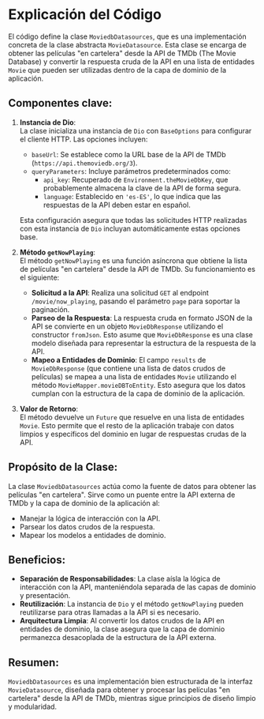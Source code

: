 # Explicación del Código

El código define la clase `MoviedbDatasources`, que es una implementación concreta de la clase abstracta `MovieDatasource`. Esta clase se encarga de obtener las películas "en cartelera" desde la API de TMDb (The Movie Database) y convertir la respuesta cruda de la API en una lista de entidades `Movie` que pueden ser utilizadas dentro de la capa de dominio de la aplicación.

## Componentes clave:

1. **Instancia de Dio**:  
   La clase inicializa una instancia de `Dio` con `BaseOptions` para configurar el cliente HTTP. Las opciones incluyen:
   - `baseUrl`: Se establece como la URL base de la API de TMDb (`https://api.themoviedb.org/3`).
   - `queryParameters`: Incluye parámetros predeterminados como:
     - `api_key`: Recuperado de `Environment.theMovieDbKey`, que probablemente almacena la clave de la API de forma segura.
     - `language`: Establecido en `'es-ES'`, lo que indica que las respuestas de la API deben estar en español.

   Esta configuración asegura que todas las solicitudes HTTP realizadas con esta instancia de `Dio` incluyan automáticamente estas opciones base.

2. **Método `getNowPlaying`**:  
   El método `getNowPlaying` es una función asíncrona que obtiene la lista de películas "en cartelera" desde la API de TMDb. Su funcionamiento es el siguiente:
   - **Solicitud a la API**: Realiza una solicitud `GET` al endpoint `/movie/now_playing`, pasando el parámetro `page` para soportar la paginación.
   - **Parseo de la Respuesta**: La respuesta cruda en formato JSON de la API se convierte en un objeto `MovieDbResponse` utilizando el constructor `fromJson`. Esto asume que `MovieDbResponse` es una clase modelo diseñada para representar la estructura de la respuesta de la API.
   - **Mapeo a Entidades de Dominio**: El campo `results` de `MovieDbResponse` (que contiene una lista de datos crudos de películas) se mapea a una lista de entidades `Movie` utilizando el método `MovieMapper.movieDBToEntity`. Esto asegura que los datos cumplan con la estructura de la capa de dominio de la aplicación.

3. **Valor de Retorno**:  
   El método devuelve un `Future` que resuelve en una lista de entidades `Movie`. Esto permite que el resto de la aplicación trabaje con datos limpios y específicos del dominio en lugar de respuestas crudas de la API.

## Propósito de la Clase:
La clase `MoviedbDatasources` actúa como la fuente de datos para obtener las películas "en cartelera". Sirve como un puente entre la API externa de TMDb y la capa de dominio de la aplicación al:
- Manejar la lógica de interacción con la API.
- Parsear los datos crudos de la respuesta.
- Mapear los modelos a entidades de dominio.

## Beneficios:
- **Separación de Responsabilidades**: La clase aísla la lógica de interacción con la API, manteniéndola separada de las capas de dominio y presentación.
- **Reutilización**: La instancia de `Dio` y el método `getNowPlaying` pueden reutilizarse para otras llamadas a la API si es necesario.
- **Arquitectura Limpia**: Al convertir los datos crudos de la API en entidades de dominio, la clase asegura que la capa de dominio permanezca desacoplada de la estructura de la API externa.

## Resumen:
`MoviedbDatasources` es una implementación bien estructurada de la interfaz `MovieDatasource`, diseñada para obtener y procesar las películas "en cartelera" desde la API de TMDb, mientras sigue principios de diseño limpio y modularidad.